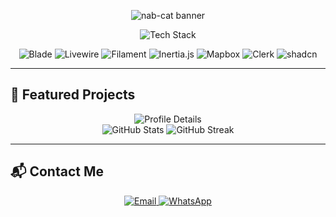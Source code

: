 <!-- Banner -->
<!-- Modern Capsule Banner -->
<p align="center">
  <img src="https://capsule-render.vercel.app/api?type=wave&color=0:06B6D4,100:16B0ED&height=220&section=header&text=Hi%2C%20I'm%20nab-cat!%20👋&fontSize=45&fontAlign=50&fontColor=ffffff&font=Raleway&animation=twinkling&desc=Student%20Developer%20%7C%20Fullstack%20Explorer%20%7C%20Always%20Learning&descAlign=50&descSize=22&descColor=ffffff" alt="nab-cat banner"/>
</p>


<!-- Tech Stack (Graphical) -->
<p align="center">
  <img src="https://skillicons.dev/icons?i=html,css,js,ts,php,laravel,vue,react,next,nodejs,vite,flutter,dart,tailwind" alt="Tech Stack" />
</p>
<p align="center">
  <img src="https://img.shields.io/badge/Blade-FF2D20?style=for-the-badge&logo=laravel&logoColor=fff" alt="Blade"/>
  <img src="https://img.shields.io/badge/Livewire-4E56A6?style=for-the-badge&logo=laravel&logoColor=fff" alt="Livewire"/>
  <img src="https://img.shields.io/badge/Filament-4469B0?style=for-the-badge" alt="Filament"/>
  <img src="https://img.shields.io/badge/Inertia.js-8000FF?style=for-the-badge" alt="Inertia.js"/>
  <img src="https://img.shields.io/badge/Mapbox-4264FB?style=for-the-badge&logo=mapbox&logoColor=fff" alt="Mapbox"/>
  <img src="https://img.shields.io/badge/Clerk-3E3EEC?style=for-the-badge" alt="Clerk"/>
  <img src="https://img.shields.io/badge/shadcn-000?style=for-the-badge" alt="shadcn"/>
</p>

---

## 📂 Featured Projects
<p align="center">
  <img src="https://github-profile-summary-cards.vercel.app/api/cards/profile-details?username=nab-cat&theme=tokyonight" alt="Profile Details" />
  <br/>
  <img src="https://github-readme-stats.vercel.app/api?username=nab-cat&show_icons=true&theme=tokyonight" alt="GitHub Stats"/>
  <img src="https://github-readme-streak-stats.herokuapp.com/?user=nab-cat&theme=tokyonight" alt="GitHub Streak"/>
</p>

---

## 📬 Contact Me
<p align="center">
  <a href="mailto:alf.muhammad.ilyas@gmail.com">
    <img src="https://img.shields.io/badge/Email-D14836?style=for-the-badge&logo=gmail&logoColor=fff" alt="Email"/>
  </a>
  <a href="https://wa.me/6285868548240">
    <img src="https://img.shields.io/badge/WhatsApp-25D366?style=for-the-badge&logo=whatsapp&logoColor=fff" alt="WhatsApp"/>
  </a>
</p>
